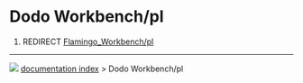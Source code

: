 # Dodo Workbench/pl
1.  REDIRECT [Flamingo_Workbench/pl](Flamingo_Workbench/pl.md)



---
![](images/Button_right.svg) [documentation index](../README.md) > Dodo Workbench/pl
